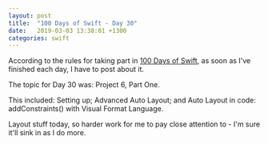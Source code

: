 ```yaml
---
layout: post
title:  "100 Days of Swift - Day 30"
date:   2019-03-03 13:38:01 +1300
categories: swift
---
```

According to the rules for taking part in [100 Days of Swift](https://www.hackingwithswift.com/100), as soon as I've finished each day, I have to post about it.

The topic for Day 30 was: Project 6, Part One.

This included: Setting up; Advanced Auto Layout; and Auto Layout in code: addConstraints() with Visual Format Language.

Layout stuff today, so harder work for me to pay close attention to - I'm sure it'll sink in as I do more.
